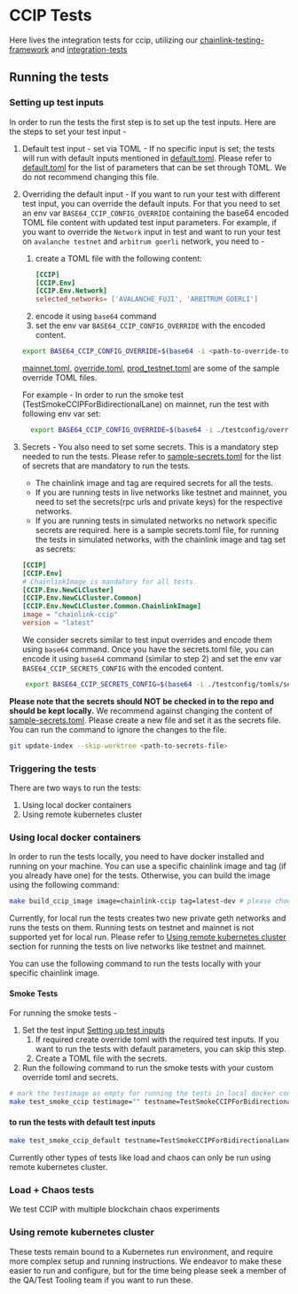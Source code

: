 # CCIP Tests

Here lives the integration tests for ccip, utilizing our [chainlink-testing-framework](https://github.com/smartcontractkit/chainlink-testing-framework) and [integration-tests](https://github.com/smartcontractkit/ccip/tree/ccip-develop/integration-tests)

## Running the tests

### Setting up test inputs

In order to run the tests the first step is to set up the test inputs. Here are the steps to set your test input -
1. Default test input - set via TOML - If no specific input is set; the tests will run with default inputs mentioned in [default.toml](./testconfig/tomls/default.toml). 
Please refer to [default.toml](./testconfig/tomls/default.toml) for the list of parameters that can be set through TOML. We do not recommend changing this file.
2. Overriding the default input - If you want to run your test with different test input, you can override the default inputs. For that you need to set an env var `BASE64_CCIP_CONFIG_OVERRIDE` containing the base64 encoded TOML file content with updated test input parameters. 
    For example, if you want to override the `Network` input in test and want to run your test on `avalanche testnet` and `arbitrum goerli` network, you need to -
   1. create a TOML file with the following content:
        ```toml
        [CCIP]
        [CCIP.Env]
        [CCIP.Env.Network]
        selected_networks= ['AVALANCHE_FUJI', 'ARBITRUM_GOERLI']
        ```
   2. encode it using `base64` command 
   3. set the env var `BASE64_CCIP_CONFIG_OVERRIDE` with the encoded content.
    ```bash
    export BASE64_CCIP_CONFIG_OVERRIDE=$(base64 -i <path-to-override-toml-file>)
    ```

    [mainnet.toml](./testconfig/override/mainnet.toml), [override.toml](./testconfig/override/override.toml), [prod_testnet.toml](./testconfig/override/prod_testnet.toml) are some of the sample override TOML files. 

    For example - In order to run the smoke test (TestSmokeCCIPForBidirectionalLane) on mainnet, run the test with following env var set:
    ```bash
      export BASE64_CCIP_CONFIG_OVERRIDE=$(base64 -i ./testconfig/override/mainnet.toml)
    ```

3. Secrets - You also need to set some secrets. This is a mandatory step needed to run the tests. Please refer to [sample-secrets.toml](./testconfig/tomls/sample-secrets.toml) for the list of secrets that are mandatory to run the tests.
   - The chainlink image and tag are required secrets for all the tests. 
   - If you are running tests in live networks like testnet and mainnet, you need to set the secrets(rpc urls and private keys) for the respective networks.
   - If you are running tests in simulated networks no network specific secrets are required.
   here is a sample secrets.toml file, for running the tests in simulated networks, with the chainlink image and tag set as secrets:
   ```toml
   [CCIP]
   [CCIP.Env]
   # ChainlinkImage is mandatory for all tests.
   [CCIP.Env.NewCLCluster]
   [CCIP.Env.NewCLCluster.Common]
   [CCIP.Env.NewCLCluster.Common.ChainlinkImage]
   image = "chainlink-ccip"
   version = "latest"
   ```

   We consider secrets similar to test input overrides and encode them using `base64` command.
   Once you have the secrets.toml file, you can encode it using `base64` command (similar to step 2) and set the env var `BASE64_CCIP_SECRETS_CONFIG` with the encoded content.
```bash
    export BASE64_CCIP_SECRETS_CONFIG=$(base64 -i ./testconfig/tomls/secrets.toml)
```

**Please note that the secrets should NOT be checked in to the repo and should be kept locally.**
We recommend against changing the content of [sample-secrets.toml](./testconfig/tomls/sample-secrets.toml). Please create a new file and set it as the secrets file.
You can run the command to ignore the changes to the file. 
```bash
git update-index --skip-worktree <path-to-secrets-file>
```

### Triggering the tests
There are two ways to run the tests:
1. Using local docker containers
2. Using remote kubernetes cluster

### Using local docker containers

In order to run the tests locally, you need to have docker installed and running on your machine.
You can use a specific chainlink image and tag (if you already have one) for the tests. Otherwise, you can build the image using the following command:
```bash
make build_ccip_image image=chainlink-ccip tag=latest-dev # please choose the image and tag name as per your choice
```

Currently, for local run the tests creates two new private geth networks and runs the tests on them. Running tests on testnet and mainnet is not supported yet for local run.
Please refer to [Using remote kubernetes cluster](#using-remote-kubernetes-cluster) section for running the tests on live networks like testnet and mainnet.

You can use the following command to run the tests locally with your specific chainlink image.

#### Smoke Tests
For running the smoke tests - 
1. Set the test input [Setting up test inputs](#setting-up-test-inputs)
    1. If required create override toml with the required test inputs. If you want to run the tests with default parameters, you can skip this step.
    2. Create a TOML file with the secrets.
2. Run the following command to run the smoke tests with your custom override toml and secrets.
```bash
# mark the testimage as empty for running the tests in local docker containers
make test_smoke_ccip testimage="" testname=TestSmokeCCIPForBidirectionalLane override_toml="<the toml file with overridden config string>" secret_toml="<the toml file with secrets string>"
``` 

#### to run the tests with default test inputs
```bash
make test_smoke_ccip_default testname=TestSmokeCCIPForBidirectionalLane secret_toml="<the toml file with secrets string>"
```
Currently other types of tests like load and chaos can only be run using remote kubernetes cluster.

### Load + Chaos tests
We test CCIP with multiple blockchain chaos experiments



### Using remote kubernetes cluster

These tests remain bound to a Kubernetes run environment, and require more complex setup and running instructions. We endeavor to make these easier to run and configure, but for the time being please seek a member of the QA/Test Tooling team if you want to run these.